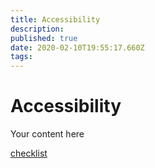 ```yaml
---
title: Accessibility
description: 
published: true
date: 2020-02-10T19:55:17.660Z
tags: 
---
```


# Accessibility
Your content here

[checklist](/accessibility/checklist)